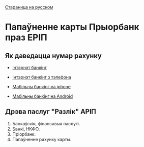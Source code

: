 [Стараница на русском ](https://github.com/stadub/NaKartu/blob/master/Banks/Priorbank.md)


# Папаўненне карты Прыорбанк праз ЕРІП
## Як даведацца нумар рахунку

* [Інтэрнэт банкінг](Priorbank/Web/ContractNumber.by.md)

* [Інтэрнэт банкінг з тэлефона](Priorbank/WebMobile/ContractNumber.by.md)

* [Мабільны банкінг на iphone](Priorbank/Iphone/ContractNumber.by.md)

* [Мабільны банкінг на Android](Priorbank/Android/ContractNumber.by.md)


## Дрэва паслуг "Разлік" АРІП

1. Банкаўскія, фінансавыя паслугі.
2. Банкі, НКФО.
3. Пріорбанк.
4. Папаўненне рахунку карты.
